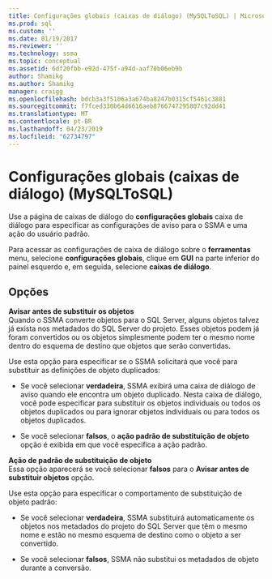 ```yaml
---
title: Configurações globais (caixas de diálogo) (MySQLToSQL) | Microsoft Docs
ms.prod: sql
ms.custom: ''
ms.date: 01/19/2017
ms.reviewer: ''
ms.technology: ssma
ms.topic: conceptual
ms.assetid: 6df20fbb-e92d-475f-a94d-aaf70b06eb9b
author: Shamikg
ms.author: Shamikg
manager: craigg
ms.openlocfilehash: bdcb3a3f5106a3a674ba8247b0315cf5461c3881
ms.sourcegitcommit: f7fced330b64d6616aeb8766747295807c92dd41
ms.translationtype: MT
ms.contentlocale: pt-BR
ms.lasthandoff: 04/23/2019
ms.locfileid: "62734797"
---
```

# <a name="global-settings-dialogs-mysqltosql"></a>Configurações globais (caixas de diálogo) (MySQLToSQL)
Use a página de caixas de diálogo do **configurações globais** caixa de diálogo para especificar as configurações de aviso para o SSMA e uma ação do usuário padrão.  
  
Para acessar as configurações de caixa de diálogo sobre o **ferramentas** menu, selecione **configurações globais**, clique em **GUI** na parte inferior do painel esquerdo e, em seguida, selecione **caixas de diálogo**.  
  
## <a name="options"></a>Opções  
**Avisar antes de substituir os objetos**  
Quando o SSMA converte objetos para o SQL Server, alguns objetos talvez já exista nos metadados do SQL Server do projeto. Esses objetos podem já foram convertidos ou os objetos simplesmente podem ter o mesmo nome dentro do esquema de destino que objetos que serão convertidas.  
  
Use esta opção para especificar se o SSMA solicitará que você para substituir as definições de objeto duplicados:  
  
-   Se você selecionar **verdadeira**, SSMA exibirá uma caixa de diálogo de aviso quando ele encontra um objeto duplicado. Nesta caixa de diálogo, você pode especificar para substituir os objetos individuais ou todos os objetos duplicados ou para ignorar objetos individuais ou para todos os objetos duplicados.  
  
-   Se você selecionar **falsos**, o **ação padrão de substituição de objeto** opção é exibida em que você especifica a ação padrão.  
  
**Ação de padrão de substituição de objeto**  
Essa opção aparecerá se você selecionar **falsos** para o **Avisar antes de substituir objetos** opção.  
  
Use esta opção para especificar o comportamento de substituição de objeto padrão:  
  
-   Se você selecionar **verdadeira**, SSMA substituirá automaticamente os objetos nos metadados do projeto do SQL Server que têm o mesmo nome e estão no mesmo esquema de destino como o objeto a ser convertido.  
  
-   Se você selecionar **falsos**, SSMA não substitui os metadados de objeto durante a conversão.  
  
